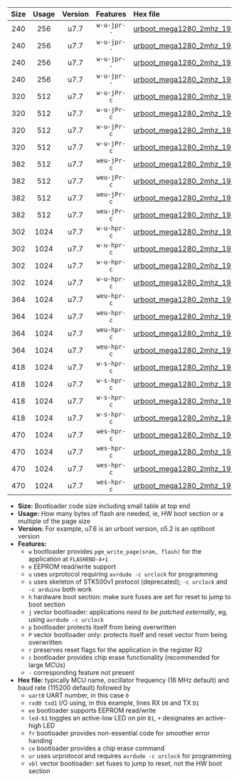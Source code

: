 |Size|Usage|Version|Features|Hex file|
|:-:|:-:|:-:|:-:|:--|
|240|256|u7.7|`w-u-jpr--`|[urboot_mega1280_2mhz_19200bps_uart0_rxe0_txe1_led+b7_ur_vbl.hex](https://raw.githubusercontent.com/stefanrueger/urboot.hex/main/boards/mega1280/fcpu_2mhz/19200_bps/urboot_mega1280_2mhz_19200bps_uart0_rxe0_txe1_led+b7_ur_vbl.hex)|
|240|256|u7.7|`w-u-jpr--`|[urboot_mega1280_2mhz_19200bps_uart1_rxd2_txd3_led+b7_ur_vbl.hex](https://raw.githubusercontent.com/stefanrueger/urboot.hex/main/boards/mega1280/fcpu_2mhz/19200_bps/urboot_mega1280_2mhz_19200bps_uart1_rxd2_txd3_led+b7_ur_vbl.hex)|
|240|256|u7.7|`w-u-jpr--`|[urboot_mega1280_2mhz_19200bps_uart2_rxh0_txh1_led+b7_ur_vbl.hex](https://raw.githubusercontent.com/stefanrueger/urboot.hex/main/boards/mega1280/fcpu_2mhz/19200_bps/urboot_mega1280_2mhz_19200bps_uart2_rxh0_txh1_led+b7_ur_vbl.hex)|
|240|256|u7.7|`w-u-jpr--`|[urboot_mega1280_2mhz_19200bps_uart3_rxj0_txj1_led+b7_ur_vbl.hex](https://raw.githubusercontent.com/stefanrueger/urboot.hex/main/boards/mega1280/fcpu_2mhz/19200_bps/urboot_mega1280_2mhz_19200bps_uart3_rxj0_txj1_led+b7_ur_vbl.hex)|
|320|512|u7.7|`w-u-jPr-c`|[urboot_mega1280_2mhz_19200bps_uart0_rxe0_txe1_led+b7_fr_ce_ur_vbl.hex](https://raw.githubusercontent.com/stefanrueger/urboot.hex/main/boards/mega1280/fcpu_2mhz/19200_bps/urboot_mega1280_2mhz_19200bps_uart0_rxe0_txe1_led+b7_fr_ce_ur_vbl.hex)|
|320|512|u7.7|`w-u-jPr-c`|[urboot_mega1280_2mhz_19200bps_uart1_rxd2_txd3_led+b7_fr_ce_ur_vbl.hex](https://raw.githubusercontent.com/stefanrueger/urboot.hex/main/boards/mega1280/fcpu_2mhz/19200_bps/urboot_mega1280_2mhz_19200bps_uart1_rxd2_txd3_led+b7_fr_ce_ur_vbl.hex)|
|320|512|u7.7|`w-u-jPr-c`|[urboot_mega1280_2mhz_19200bps_uart2_rxh0_txh1_led+b7_fr_ce_ur_vbl.hex](https://raw.githubusercontent.com/stefanrueger/urboot.hex/main/boards/mega1280/fcpu_2mhz/19200_bps/urboot_mega1280_2mhz_19200bps_uart2_rxh0_txh1_led+b7_fr_ce_ur_vbl.hex)|
|320|512|u7.7|`w-u-jPr-c`|[urboot_mega1280_2mhz_19200bps_uart3_rxj0_txj1_led+b7_fr_ce_ur_vbl.hex](https://raw.githubusercontent.com/stefanrueger/urboot.hex/main/boards/mega1280/fcpu_2mhz/19200_bps/urboot_mega1280_2mhz_19200bps_uart3_rxj0_txj1_led+b7_fr_ce_ur_vbl.hex)|
|382|512|u7.7|`weu-jPr-c`|[urboot_mega1280_2mhz_19200bps_uart0_rxe0_txe1_ee_led+b7_fr_ce_ur_vbl.hex](https://raw.githubusercontent.com/stefanrueger/urboot.hex/main/boards/mega1280/fcpu_2mhz/19200_bps/urboot_mega1280_2mhz_19200bps_uart0_rxe0_txe1_ee_led+b7_fr_ce_ur_vbl.hex)|
|382|512|u7.7|`weu-jPr-c`|[urboot_mega1280_2mhz_19200bps_uart1_rxd2_txd3_ee_led+b7_fr_ce_ur_vbl.hex](https://raw.githubusercontent.com/stefanrueger/urboot.hex/main/boards/mega1280/fcpu_2mhz/19200_bps/urboot_mega1280_2mhz_19200bps_uart1_rxd2_txd3_ee_led+b7_fr_ce_ur_vbl.hex)|
|382|512|u7.7|`weu-jPr-c`|[urboot_mega1280_2mhz_19200bps_uart2_rxh0_txh1_ee_led+b7_fr_ce_ur_vbl.hex](https://raw.githubusercontent.com/stefanrueger/urboot.hex/main/boards/mega1280/fcpu_2mhz/19200_bps/urboot_mega1280_2mhz_19200bps_uart2_rxh0_txh1_ee_led+b7_fr_ce_ur_vbl.hex)|
|382|512|u7.7|`weu-jPr-c`|[urboot_mega1280_2mhz_19200bps_uart3_rxj0_txj1_ee_led+b7_fr_ce_ur_vbl.hex](https://raw.githubusercontent.com/stefanrueger/urboot.hex/main/boards/mega1280/fcpu_2mhz/19200_bps/urboot_mega1280_2mhz_19200bps_uart3_rxj0_txj1_ee_led+b7_fr_ce_ur_vbl.hex)|
|302|1024|u7.7|`w-u-hpr-c`|[urboot_mega1280_2mhz_19200bps_uart0_rxe0_txe1_led+b7_fr_ce_ur.hex](https://raw.githubusercontent.com/stefanrueger/urboot.hex/main/boards/mega1280/fcpu_2mhz/19200_bps/urboot_mega1280_2mhz_19200bps_uart0_rxe0_txe1_led+b7_fr_ce_ur.hex)|
|302|1024|u7.7|`w-u-hpr-c`|[urboot_mega1280_2mhz_19200bps_uart1_rxd2_txd3_led+b7_fr_ce_ur.hex](https://raw.githubusercontent.com/stefanrueger/urboot.hex/main/boards/mega1280/fcpu_2mhz/19200_bps/urboot_mega1280_2mhz_19200bps_uart1_rxd2_txd3_led+b7_fr_ce_ur.hex)|
|302|1024|u7.7|`w-u-hpr-c`|[urboot_mega1280_2mhz_19200bps_uart2_rxh0_txh1_led+b7_fr_ce_ur.hex](https://raw.githubusercontent.com/stefanrueger/urboot.hex/main/boards/mega1280/fcpu_2mhz/19200_bps/urboot_mega1280_2mhz_19200bps_uart2_rxh0_txh1_led+b7_fr_ce_ur.hex)|
|302|1024|u7.7|`w-u-hpr-c`|[urboot_mega1280_2mhz_19200bps_uart3_rxj0_txj1_led+b7_fr_ce_ur.hex](https://raw.githubusercontent.com/stefanrueger/urboot.hex/main/boards/mega1280/fcpu_2mhz/19200_bps/urboot_mega1280_2mhz_19200bps_uart3_rxj0_txj1_led+b7_fr_ce_ur.hex)|
|364|1024|u7.7|`weu-hpr-c`|[urboot_mega1280_2mhz_19200bps_uart0_rxe0_txe1_ee_led+b7_fr_ce_ur.hex](https://raw.githubusercontent.com/stefanrueger/urboot.hex/main/boards/mega1280/fcpu_2mhz/19200_bps/urboot_mega1280_2mhz_19200bps_uart0_rxe0_txe1_ee_led+b7_fr_ce_ur.hex)|
|364|1024|u7.7|`weu-hpr-c`|[urboot_mega1280_2mhz_19200bps_uart1_rxd2_txd3_ee_led+b7_fr_ce_ur.hex](https://raw.githubusercontent.com/stefanrueger/urboot.hex/main/boards/mega1280/fcpu_2mhz/19200_bps/urboot_mega1280_2mhz_19200bps_uart1_rxd2_txd3_ee_led+b7_fr_ce_ur.hex)|
|364|1024|u7.7|`weu-hpr-c`|[urboot_mega1280_2mhz_19200bps_uart2_rxh0_txh1_ee_led+b7_fr_ce_ur.hex](https://raw.githubusercontent.com/stefanrueger/urboot.hex/main/boards/mega1280/fcpu_2mhz/19200_bps/urboot_mega1280_2mhz_19200bps_uart2_rxh0_txh1_ee_led+b7_fr_ce_ur.hex)|
|364|1024|u7.7|`weu-hpr-c`|[urboot_mega1280_2mhz_19200bps_uart3_rxj0_txj1_ee_led+b7_fr_ce_ur.hex](https://raw.githubusercontent.com/stefanrueger/urboot.hex/main/boards/mega1280/fcpu_2mhz/19200_bps/urboot_mega1280_2mhz_19200bps_uart3_rxj0_txj1_ee_led+b7_fr_ce_ur.hex)|
|418|1024|u7.7|`w-s-hpr-c`|[urboot_mega1280_2mhz_19200bps_uart0_rxe0_txe1_led+b7_fr_ce.hex](https://raw.githubusercontent.com/stefanrueger/urboot.hex/main/boards/mega1280/fcpu_2mhz/19200_bps/urboot_mega1280_2mhz_19200bps_uart0_rxe0_txe1_led+b7_fr_ce.hex)|
|418|1024|u7.7|`w-s-hpr-c`|[urboot_mega1280_2mhz_19200bps_uart1_rxd2_txd3_led+b7_fr_ce.hex](https://raw.githubusercontent.com/stefanrueger/urboot.hex/main/boards/mega1280/fcpu_2mhz/19200_bps/urboot_mega1280_2mhz_19200bps_uart1_rxd2_txd3_led+b7_fr_ce.hex)|
|418|1024|u7.7|`w-s-hpr-c`|[urboot_mega1280_2mhz_19200bps_uart2_rxh0_txh1_led+b7_fr_ce.hex](https://raw.githubusercontent.com/stefanrueger/urboot.hex/main/boards/mega1280/fcpu_2mhz/19200_bps/urboot_mega1280_2mhz_19200bps_uart2_rxh0_txh1_led+b7_fr_ce.hex)|
|418|1024|u7.7|`w-s-hpr-c`|[urboot_mega1280_2mhz_19200bps_uart3_rxj0_txj1_led+b7_fr_ce.hex](https://raw.githubusercontent.com/stefanrueger/urboot.hex/main/boards/mega1280/fcpu_2mhz/19200_bps/urboot_mega1280_2mhz_19200bps_uart3_rxj0_txj1_led+b7_fr_ce.hex)|
|470|1024|u7.7|`wes-hpr-c`|[urboot_mega1280_2mhz_19200bps_uart0_rxe0_txe1_ee_led+b7_fr_ce.hex](https://raw.githubusercontent.com/stefanrueger/urboot.hex/main/boards/mega1280/fcpu_2mhz/19200_bps/urboot_mega1280_2mhz_19200bps_uart0_rxe0_txe1_ee_led+b7_fr_ce.hex)|
|470|1024|u7.7|`wes-hpr-c`|[urboot_mega1280_2mhz_19200bps_uart1_rxd2_txd3_ee_led+b7_fr_ce.hex](https://raw.githubusercontent.com/stefanrueger/urboot.hex/main/boards/mega1280/fcpu_2mhz/19200_bps/urboot_mega1280_2mhz_19200bps_uart1_rxd2_txd3_ee_led+b7_fr_ce.hex)|
|470|1024|u7.7|`wes-hpr-c`|[urboot_mega1280_2mhz_19200bps_uart2_rxh0_txh1_ee_led+b7_fr_ce.hex](https://raw.githubusercontent.com/stefanrueger/urboot.hex/main/boards/mega1280/fcpu_2mhz/19200_bps/urboot_mega1280_2mhz_19200bps_uart2_rxh0_txh1_ee_led+b7_fr_ce.hex)|
|470|1024|u7.7|`wes-hpr-c`|[urboot_mega1280_2mhz_19200bps_uart3_rxj0_txj1_ee_led+b7_fr_ce.hex](https://raw.githubusercontent.com/stefanrueger/urboot.hex/main/boards/mega1280/fcpu_2mhz/19200_bps/urboot_mega1280_2mhz_19200bps_uart3_rxj0_txj1_ee_led+b7_fr_ce.hex)|

- **Size:** Bootloader code size including small table at top end
- **Usage:** How many bytes of flash are needed, ie, HW boot section or a multiple of the page size
- **Version:** For example, u7.6 is an urboot version, o5.2 is an optiboot version
- **Features:**
  + `w` bootloader provides `pgm_write_page(sram, flash)` for the application at `FLASHEND-4+1`
  + `e` EEPROM read/write support
  + `u` uses urprotocol requiring `avrdude -c urclock` for programming
  + `s` uses skeleton of STK500v1 protocol (deprecated); `-c urclock` and `-c arduino` both work
  + `h` hardware boot section: make sure fuses are set for reset to jump to boot section
  + `j` vector bootloader: applications *need to be patched externally*, eg, using `avrdude -c urclock`
  + `p` bootloader protects itself from being overwritten
  + `P` vector bootloader only: protects itself and reset vector from being overwritten
  + `r` preserves reset flags for the application in the register R2
  + `c` bootloader provides chip erase functionality (recommended for large MCUs)
  + `-` corresponding feature not present
- **Hex file:** typically MCU name, oscillator frequency (16 MHz default) and baud rate (115200 default) followed by
  + `uart0` UART number, in this case `0`
  + `rxd0 txd1` I/O using, in this example, lines RX `D0` and TX `D1`
  + `ee` bootloader supports EEPROM read/write
  + `led-b1` toggles an active-low LED on pin `B1`, `+` designates an active-high LED
  + `fr` bootloader provides non-essential code for smoother error handing
  + `ce` bootloader provides a chip erase command
  + `ur` uses urprotocol and requires `avrdude -c urclock` for programming
  + `vbl` vector bootloader: set fuses to jump to reset, not the HW boot section
